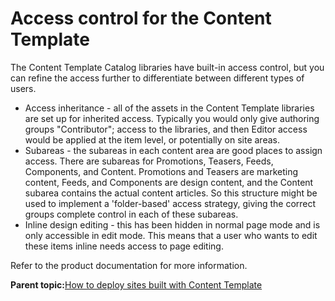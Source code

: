 # Access control for the Content Template 

The Content Template Catalog libraries have built-in access control, but you can refine the access further to differentiate between different types of users.

-   Access inheritance - all of the assets in the Content Template libraries are set up for inherited access. Typically you would only give authoring groups "Contributor"; access to the libraries, and then Editor access would be applied at the item level, or potentially on site areas.
-   Subareas - the subareas in each content area are good places to assign access. There are subareas for Promotions, Teasers, Feeds, Components, and Content. Promotions and Teasers are marketing content, Feeds, and Components are design content, and the Content subarea contains the actual content articles. So this structure might be used to implement a 'folder-based' access strategy, giving the correct groups complete control in each of these subareas.
-   Inline design editing - this has been hidden in normal page mode and is only accessible in edit mode. This means that a user who wants to edit these items inline needs access to page editing.

Refer to the product documentation for more information.

**Parent topic:**[How to deploy sites built with Content Template ](../ctc/ctc_deploy_overview.md)

